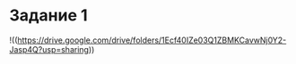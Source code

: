 # Задание 1

!((https://drive.google.com/drive/folders/1Ecf40IZe03Q1ZBMKCavwNj0Y2-Jasp4Q?usp=sharing))
